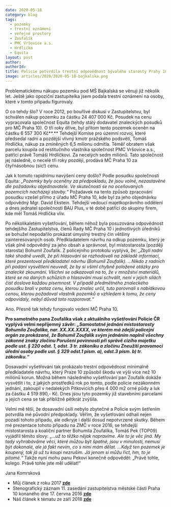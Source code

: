 ```yaml
---
date: 2020-05-18
category: blog
tags: 
  - pozemky
  - trestní oznámení
  - veřejné prostory
  - Zoufalík
  - PMC Vršovice a.s.
  - Hrdlička
  - Equita
layout: post
author: 
authorId: 
title: Policie potvrdila trestní odpovědnost bývalého starosty Prahy 10
image: articles/2020/2020-05-18-bajkalska.png
---
```

Problematickému nákupu pozemku pod MŠ Bajkalská se věnuji již několik let. Ještě jako opoziční zastupitelka jsem podala trestní oznámení na osoby, které v tomto případu figurovaly.

O co tehdy šlo? V roce 2012, po bouřlivé diskusi v Zastupitelstvu, byl schválen nákup pozemku za částku 24 407 000 Kč. Posudek na cenu vypracovala společnost Equita (tehdy stálý dodavatel znaleckých posudků pro MČ Praha 10). O tři roky dříve, byl přitom tento pozemek oceněn na částku 6 557 300 Kč**.** Tehdejší Komise pro územní rozvoj, které předsedal radní a pozdější vlivný kmotr pražského podsvětí, Tomáš Hrdlička, nákup za zmíněných 6,5 milionu odmítla. Téměř obratem však parcelu koupila od restitučního vlastníka společnost PMC Vršovice a.s., patřící právě Tomáši Hrdličkovi. Za necelých sedm miliónů. Tato společnost jej následně, o necelé tři roky později, prodává MČ Praha 10 za čtyřnásobnou (sic!) cenu.

Jak k tomuto rapidnímu navýšení ceny došlo? Podle posudku společnosti Equita:  _„Pozemky byly oceněny za předpokladu, že jsou volné, nezastavěné dle požadavku objednavatele. Ve skutečnosti se na oceňovaných pozemcích nacházejí stavby.“_  Požadavek na tento způsob zpracování posudku vzešel přímo z úřadu MČ Praha 10, kde byl za jeho objednávku odpovědný Mgr. David Ekstein. Tehdejší vedoucí majetkoprávního oddělení a dnes jednatel společnosti BAU Plus, v té době patřící do skupiny firem, kde měl Tomáš Hrdlička vliv.

Po několikaletém vyšetřování, během něhož byla posuzována odpovědnost tehdejšího Zastupitelstva, členů Rady MČ Praha 10 i jednotlivých úředníků se bohužel nepodařilo prokázat úmyslný trestný čin většiny zainteresovaných osob. Předkladatelem návrhu na odkup pozemku, který je však plně odpovědný za jeho obsah a správnost, byl místostarosta (později starosta) Bohumil Zoufalík. Z policejního protokolu vyplývá, že:  _„Zbylí radní také shodně uvedli, že při hlasování se rozhodovali na základě informací, které prezentoval předkladatel návrhu (_Bohumil Zoufalík_). …Nikdo z radních při podání vysvětlení neuvedl, že by si všiml chybně položené otázky pro znalecké zkoumání. Všichni se odkazovali na to, že v množství materiálů, které se na daných schůzích a hlasování musí schválit, není v jejich silách číst doslova každou písemnost. V případě předmětného znaleckého posudku brali v potaz cenu, kterou znalec určil, tuto porovnali s nabídkovou cenou, kterou požadoval vlastník pozemků a vzhledem k tomu, že ceny odpovídaly, nebyl důvod toto rozporovat.“_

Ano. Přesně tak tehdy fungovalo vedení MČ Praha 10.

**Pro samotného pana Zoufalíka však z aktuálního vyšetřování Policie ČR vyplývá velmi nepříjemný závěr:  _„Samostatné jednání místostarosty Bohumila Zoufalíka, nar. XX.XX.XXXX, ve kterém má zdejší policejní orgán za prokázané, že Bohumil Zoufalík svým jednáním naplnil všechny zákonné znaky zločinu Porušení povinnosti při správě cizího majetku podle ust. § 220 odst. 1, odst. 3 tr. zákoníku a zločinu Zneužití pravomoci úřední osoby podle ust. § 329 odst.1 písm. a), odst.3 písm. b) tr. zákoníku.“_**

Dosavadní vyšetřování tak prokázalo trestní odpovědnost minimálně předkladatele návrhu, který Praze 10 způsobil škodu ve výši více než 10 miliónů korun. Možná během následného vyšetřování pan Zoufalík dokáže vysvětlit i to, z jakých prostředků rok po tomto, podle policie nezákonném jednání, zakoupil v nedalekých Pitkovicích přes 4 000 m2 orné půdy a luk za částku 4 519 890,- Kč. Dnes jsou tyto pozemky již stavebními parcelami a jejich cena se tak přibližně pětkrát zvýšila.

Velmi mě těší, že dosavadní úsilí nebylo zbytečné a Policie svým šetřením potvrdila mé původní předpoklady. Věřím, že vyšetřování odhalí nejen pozadí tohoto případu, ale odkryje i další dosud nepotvrzené skutky. Během mé prezentace tohoto případu na ZMČ v roce 2016, se tehdejší místostarosta a koaliční partner Bohumila Zoufalíka, Tomáš Pek (TOP09) vyjádřil těmito slovy: „…_už to těžko nějak napravíme. Ale to je věc jiná. My tady vyhrabáváme věci, které můžou být špatné, jsou v minulosti, nemusí být dokonalé, ale já fakt nevím, co s nimi mám dělat. …Když ten pozemek je koupený, tak já už tu koupi nezruším. Já jenom si můžu říct, hm, to je pitomé.“_ Takže nyní mohu panu Pekovi konečně odpovědět: „Právě tohle, kolego. Právě tohle jste měl udělat!“

Jana Komrsková

-   Můj článek z roku 2017 [**zde**](https://www.jana-komrskova.cz/news/bohumil-zoufalik-je-zkuseny-spekulant-s-pozemky/)
-   Stenografický záznam 11. zasedání zastupitelstva městské části Praha 10 konaného dne 17. června 2016  [**zde**](https://www.praha10.cz/Portals/0/docs/RaZ/steno/s2014-2018/steno__11_ZMC_17_6_2016.pdf?ver=2016-06-30-124212-417)
-   Náš článek k tématu ze září 2018 **[zde](https://pirati10.cz/kdyz-jde-o-deti-cena-nehraje-roli-materska-skola-bajkalska/)**

